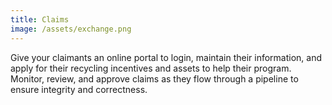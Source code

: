 ```yaml
---
title: Claims
image: /assets/exchange.png
---
```

Give your claimants an online portal to login, maintain their information, and apply for their recycling incentives and assets to help their program. Monitor, review, and approve claims as they flow through a pipeline to ensure integrity and correctness.